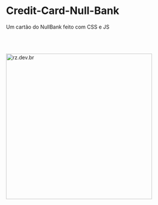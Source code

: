 # Credit-Card-Null-Bank
Um cartão do NullBank feito com CSS e JS

<br><br><br>
<a href="https://rz.dev.br/" target="_blank">
  <img src="https://rz.dev.br/assets/img/logo/Standard%20Logo%20Files/Original%20on%20Transparent.png" alt="rz.dev.br" width="400px">
</a>

